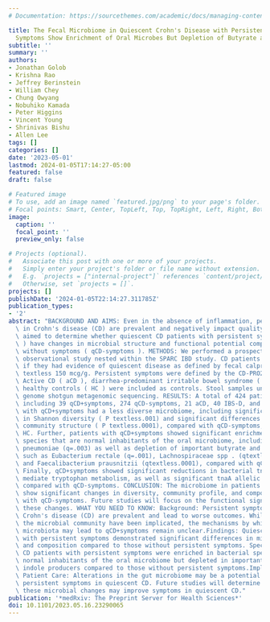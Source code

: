 ```yaml
---
# Documentation: https://sourcethemes.com/academic/docs/managing-content/

title: The Fecal Microbiome in Quiescent Crohn's Disease with Persistent Gastrointestinal
  Symptoms Show Enrichment of Oral Microbes But Depletion of Butyrate and Indole Producers
subtitle: ''
summary: ''
authors:
- Jonathan Golob
- Krishna Rao
- Jeffrey Berinstein
- William Chey
- Chung Owyang
- Nobuhiko Kamada
- Peter Higgins
- Vincent Young
- Shrinivas Bishu
- Allen Lee
tags: []
categories: []
date: '2023-05-01'
lastmod: 2024-01-05T17:14:27-05:00
featured: false
draft: false

# Featured image
# To use, add an image named `featured.jpg/png` to your page's folder.
# Focal points: Smart, Center, TopLeft, Top, TopRight, Left, Right, BottomLeft, Bottom, BottomRight.
image:
  caption: ''
  focal_point: ''
  preview_only: false

# Projects (optional).
#   Associate this post with one or more of your projects.
#   Simply enter your project's folder or file name without extension.
#   E.g. `projects = ["internal-project"]` references `content/project/deep-learning/index.md`.
#   Otherwise, set `projects = []`.
projects: []
publishDate: '2024-01-05T22:14:27.311785Z'
publication_types:
- '2'
abstract: "BACKGROUND AND AIMS: Even in the absence of inflammation, persistent symptoms\
  \ in Crohn's disease (CD) are prevalent and negatively impact quality of life. We\
  \ aimed to determine whether quiescent CD patients with persistent symptoms ( qCD+symptoms\
  \ ) have changes in microbial structure and functional potential compared to those\
  \ without symptoms ( qCD-symptoms ). METHODS: We performed a prospective multi-center\
  \ observational study nested within the SPARC IBD study. CD patients were included\
  \ if they had evidence of quiescent disease as defined by fecal calprotectin level\
  \ textless 150 mcg/g. Persistent symptoms were defined by the CD-PRO2 questionnaire.\
  \ Active CD ( aCD ), diarrhea-predominant irritable bowel syndrome ( IBS-D ), and\
  \ healthy controls ( HC ) were included as controls. Stool samples underwent whole\
  \ genome shotgun metagenomic sequencing. RESULTS: A total of 424 patients were analyzed,\
  \ including 39 qCD+symptoms, 274 qCD-symptoms, 21 aCD, 40 IBS-D, and 50 HC. Patients\
  \ with qCD+symptoms had a less diverse microbiome, including significant reductions\
  \ in Shannon diversity ( P textless.001) and significant differences in microbial\
  \ community structure ( P textless.0001), compared with qCD-symptoms, IBS-D, and\
  \ HC. Further, patients with qCD+symptoms showed significant enrichment of bacterial\
  \ species that are normal inhabitants of the oral microbiome, including Klebsiella\
  \ pneumoniae (q=.003) as well as depletion of important butyrate and indole producers,\
  \ such as Eubacterium rectale (q=.001), Lachnospiraceae spp . (qtextless.0001),\
  \ and Faecalibacterium prausnitzii (qtextless.0001), compared with qCD-symptoms.\
  \ Finally, qCD+symptoms showed significant reductions in bacterial tnaA genes, which\
  \ mediate tryptophan metabolism, as well as significant tnaA allelic variation,\
  \ compared with qCD-symptoms. CONCLUSION: The microbiome in patients with qCD+symptoms\
  \ show significant changes in diversity, community profile, and composition compared\
  \ with qCD-symptoms. Future studies will focus on the functional significance of\
  \ these changes. WHAT YOU NEED TO KNOW: Background: Persistent symptoms in quiescent\
  \ Crohn's disease (CD) are prevalent and lead to worse outcomes. While changes in\
  \ the microbial community have been implicated, the mechanisms by which altered\
  \ microbiota may lead to qCD+symptoms remain unclear.Findings: Quiescent CD patients\
  \ with persistent symptoms demonstrated significant differences in microbial diversity\
  \ and composition compared to those without persistent symptoms. Specifically, quiescent\
  \ CD patients with persistent symptoms were enriched in bacterial species that are\
  \ normal inhabitants of the oral microbiome but depleted in important butyrate and\
  \ indole producers compared to those without persistent symptoms.Implications for\
  \ Patient Care: Alterations in the gut microbiome may be a potential mediator of\
  \ persistent symptoms in quiescent CD. Future studies will determine whether targeting\
  \ these microbial changes may improve symptoms in quiescent CD."
publication: '*medRxiv: The Preprint Server for Health Sciences*'
doi: 10.1101/2023.05.16.23290065
---
```

